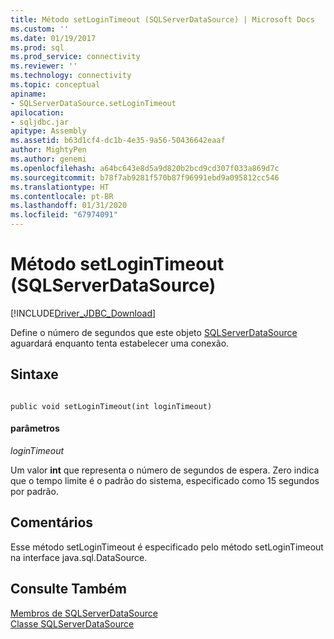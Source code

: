 ```yaml
---
title: Método setLoginTimeout (SQLServerDataSource) | Microsoft Docs
ms.custom: ''
ms.date: 01/19/2017
ms.prod: sql
ms.prod_service: connectivity
ms.reviewer: ''
ms.technology: connectivity
ms.topic: conceptual
apiname:
- SQLServerDataSource.setLoginTimeout
apilocation:
- sqljdbc.jar
apitype: Assembly
ms.assetid: b63d1cf4-dc1b-4e35-9a56-50436642eaaf
author: MightyPen
ms.author: genemi
ms.openlocfilehash: a64bc643e8d5a9d820b2bcd9cd307f033a869d7c
ms.sourcegitcommit: b78f7ab9281f570b87f96991ebd9a095812cc546
ms.translationtype: HT
ms.contentlocale: pt-BR
ms.lasthandoff: 01/31/2020
ms.locfileid: "67974091"
---
```

# <a name="setlogintimeout-method-sqlserverdatasource"></a>Método setLoginTimeout (SQLServerDataSource)
[!INCLUDE[Driver_JDBC_Download](../../../includes/driver_jdbc_download.md)]

  Define o número de segundos que este objeto [SQLServerDataSource](../../../connect/jdbc/reference/sqlserverdatasource-class.md) aguardará enquanto tenta estabelecer uma conexão.  
  
## <a name="syntax"></a>Sintaxe  
  
```  
  
public void setLoginTimeout(int loginTimeout)  
```  
  
#### <a name="parameters"></a>parâmetros  
 *loginTimeout*  
  
 Um valor **int** que representa o número de segundos de espera. Zero indica que o tempo limite é o padrão do sistema, especificado como 15 segundos por padrão.  
  
## <a name="remarks"></a>Comentários  
 Esse método setLoginTimeout é especificado pelo método setLoginTimeout na interface java.sql.DataSource.  
  
## <a name="see-also"></a>Consulte Também  
 [Membros de SQLServerDataSource](../../../connect/jdbc/reference/sqlserverdatasource-members.md)   
 [Classe SQLServerDataSource](../../../connect/jdbc/reference/sqlserverdatasource-class.md)  
  
  
